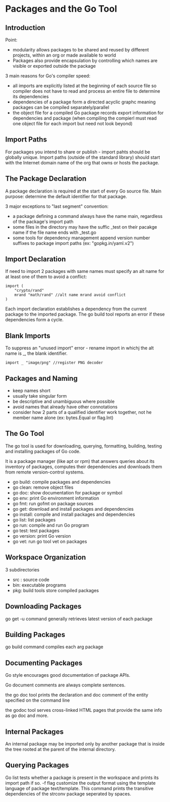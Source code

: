 # Packages and the Go Tool

## Introduction
Point:
- modularity allows packages to be shared and reused by different projects, within an org or made available to world
- Packages also provide encapsulation by controlling which names are visible or exported outside the package

3 main reasons for Go's compiler speed:
- all imports are explicitly listed at the beginning of each source file so compiler does not have to read and process an entire file to determine its dependencies
- dependencies of a package form a directed acyclic graphc meaning packages can be compiled separately/parallel
- the object file for a compiled Go package records export information for dependencies and package (when compiling the compierl must read one object file for each import but need not look beyond)

## Import Paths
For packages you intend to share or publish - import pahts should be globally unique.
Import paths (outside of the standard library) should start with the Internet domain name of the org that owns or hosts the package. 

## The Package Declaration
A package declaration is required at the start of every Go source file. Main purpose: determine the default identifier for that package.

3 major exceptions to "last segment" convention:
- a package defining a command always have the name main, regardless of the package's import path
- some files in the directory may have the suffic _test on their pacakge name if the file name ends with _test.go
- some tools for dependency management append version number suffixes to package import paths (ex: "gopkg.in/yaml.v2")

## Import Declaration
If need to import 2 packages with same names must specify an alt name for at least one of them to avoid a conflict:
```
import (
    "crypto/rand"
    mrand "math/rand" //alt name mrand avoid conflict 
)
```

Each import declaration establishes a dependency from the current package to the imported package. The go build tool reports an error if these dependencies form a cycle. 

## Blank Imports
To suppress an "unused import" error - rename import in whichj the alt name is _, the blank identifier. 
```
import _ "image/png" //register PNG decoder 
```

## Packages and Naming
- keep names short
- usually take singular form
- be descriptive and unambiguous where possible
- avoid names that already have other connotations
- consider how 2 parts of a qualified identifier work together, not he member name alone (ex: bytes.Equal or flag.Int)

## The Go Tool
The go tool is used for downloading, querying, formatting, building, testing and installing packages of Go code.

It is a package manager (like apt or rpm) that answers queries about its inventory of packages, computes their dependencies and downloads them from remote version-control systems. 

- go build: compile packages and dependencies
- go clean: remove object files
- go doc: show documentation for package or symbol
- go env: print Go environment information
- go fmt: run gofmt on package sources
- go get: download and install packages and dependencies
- go install: compile and install packages and dependencies
- go list: list packages
- go run: compile and run Go program
- go test: test packages
- go version: print Go version
- go vet: run go tool vet on packages

## Workspace Organization
3 subdirectories
- src : source code
- bin: executable programs
- pkg: build tools store compiled packages

## Downloading Packages
go get -u command generally retrieves latest version of each package
## Building Packages
go build command compiles each arg package

## Documenting Packages
Go style encourages good documentation of package APIs.

Go document comments are always complete sentences.

the go doc tool prints the declaration and doc comment of the entity specified on the command line

the godoc tool serves cross-linked HTML pages that provide the same info as go doc and more.

## Internal Packages
An internal package may be imported only by another package that is inside the tree rooted at the parent of the internal directory.

## Querying Packages
Go list tests whether a package is present in the workspace and prints its import path if so. 
-f flag customize the output format using the template language of package text/template. This command prints the transitive dependencies of the strconv package seperated by spaces. 
